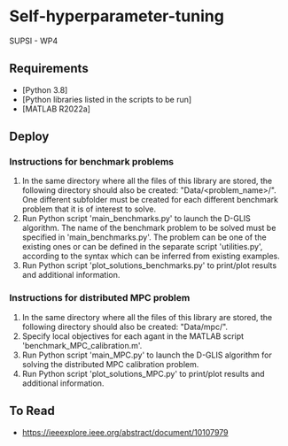 # Self-hyperparameter-tuning
SUPSI - WP4

## Requirements

- [Python 3.8]
- [Python libraries listed in the scripts to be run]
- [MATLAB R2022a]

## Deploy
### Instructions for benchmark problems
1. In the same directory where all the files of this library are stored, the following directory should also be created: "Data/<problem_name>/". One different subfolder must be created for each different benchmark problem that it is of interest to solve.
2. Run Python script 'main_benchmarks.py' to launch the D-GLIS algorithm. The name of the benchmark problem to be solved must be specified in 'main_benchmarks.py'. The problem can be one of the existing ones or can be defined in the separate script 'utilities.py', according to the syntax which can be inferred from existing examples.
3. Run Python script 'plot_solutions_benchmarks.py' to print/plot results and additional information.

### Instructions for distributed MPC problem
1. In the same directory where all the files of this library are stored, the following directory should also be created: "Data/mpc/".
2. Specify local objectives for each agant in the MATLAB script 'benchmark_MPC_calibration.m'.
3. Run Python script 'main_MPC.py' to launch the D-GLIS algorithm for solving the distributed MPC calibration problem.
4. Run Python script 'plot_solutions_MPC.py' to print/plot results and additional information.

## To Read
- https://ieeexplore.ieee.org/abstract/document/10107979
